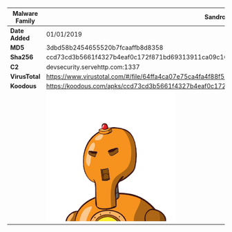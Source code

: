 | Malware Family | SandroRat                                                    |
| -------------- | ------------------------------------------------------------ |
| **Date Added** | 01/01/2019                                                   |
| **MD5**        | 3dbd58b2454655520b7fcaaffb8d8358                             |
| **Sha256**     | ccd73cd3b5661f4327b4eaf0c172f871bd69313911ca09c16712356af056dad9 |
| **C2**         | devsecurity.servehttp.com:1337                               |
| **VirusTotal** | https://www.virustotal.com/#/file/64ffa4ca07e75ca4fa4f88f50e477e4822fa9ada8d227ddf1e42371ac521d853/details |
| **Koodous**    | https://koodous.com/apks/ccd73cd3b5661f4327b4eaf0c172f871bd69313911ca09c16712356af056dad9 |
|                | ![](../assets/ccd73cd3b5661f4327b4eaf0c172f871bd69313911ca09c16712356af056dad9.png) |